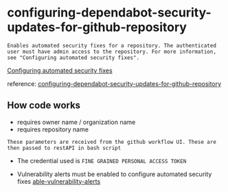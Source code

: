 # configuring-dependabot-security-updates-for-github-repository

```
Enables automated security fixes for a repository. The authenticated user must have admin access to the repository. For more information, see "Configuring automated security fixes".
```

[Configuring automated security fixes](https://docs.github.com/articles/configuring-automated-security-fixes)

reference: [configuring-dependabot-security-updates-for-github-repository](https://docs.github.com/en/rest/repos/repos?apiVersion=2022-11-28#enable-automated-security-fixes)

## How code works

* requires owner name / organization name
* requires repository name

```
These parameters are received from the github workflow UI. These are then passed to restAPI in bash script
``` 

* The credential used is ``` FINE GRAINED PERSONAL ACCESS TOKEN ```

* Vulnerability alerts must be enabled to configure automated security fixes
    [able-vulnerability-alerts](https://docs.github.com/en/rest/repos/repos?apiVersion=2022-11-28#enable-vulnerability-alerts)
